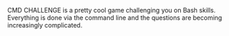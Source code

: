 CMD CHALLENGE is a pretty cool game challenging you on Bash skills. Everything is done via the command line and the questions are becoming increasingly complicated.
